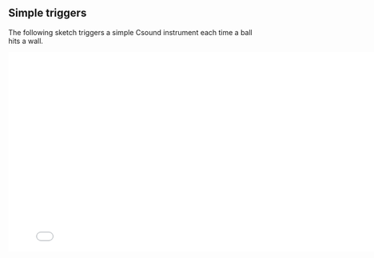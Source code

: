## Simple triggers

The following sketch triggers a simple Csound instrument each time a ball hits a wall.


<iframe src="[./sketches/?/index.html](https://github.com/rorywalsh/p5.Csound/blob/master/examples/static_triggers/index.html)" width="800px" height="400px" style="float:center" frameBorder="0" scrolling="no" ></iframe>
